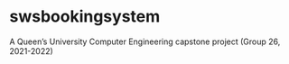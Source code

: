 # swsbookingsystem
A Queen’s University Computer Engineering capstone project (Group 26, 2021-2022)
